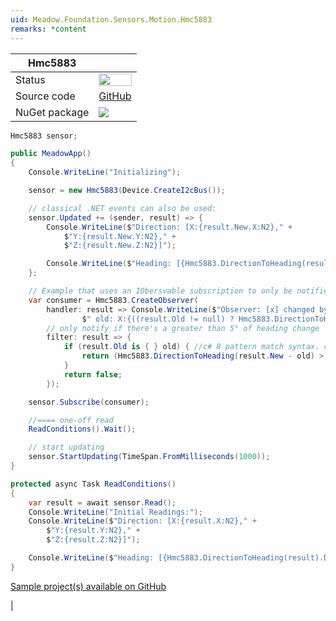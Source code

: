 ```yaml
---
uid: Meadow.Foundation.Sensors.Motion.Hmc5883
remarks: *content
---
```


| Hmc5883 | |
|--------|--------|
| Status | <img src="https://img.shields.io/badge/InProgress-yellow" style="width: auto; height: -webkit-fill-available;" /> |
| Source code | [GitHub](https://github.com/WildernessLabs/Meadow.Foundation/tree/master/Source/Meadow.Foundation.Peripherals/Sensors.Motion.Hmc5883) |
| NuGet package | <a href="https://www.nuget.org/packages/Meadow.Foundation.Sensors.Motion.Hmc5883/" target="_blank"><img src="https://img.shields.io/nuget/v/Meadow.Foundation.Sensors.Motion.Hmc5883.svg?label=Meadow.Foundation.Sensors.Motion.Hmc5883" /></a> |

```csharp
Hmc5883 sensor;

public MeadowApp()
{
    Console.WriteLine("Initializing");

    sensor = new Hmc5883(Device.CreateI2cBus());

    // classical .NET events can also be used:
    sensor.Updated += (sender, result) => {
        Console.WriteLine($"Direction: [X:{result.New.X:N2}," +
            $"Y:{result.New.Y:N2}," +
            $"Z:{result.New.Z:N2}]");

        Console.WriteLine($"Heading: [{Hmc5883.DirectionToHeading(result.New).DecimalDegrees:N2}] degrees");
    };

    // Example that uses an IObersvable subscription to only be notified when the filter is satisfied
    var consumer = Hmc5883.CreateObserver(
        handler: result => Console.WriteLine($"Observer: [x] changed by threshold; new [x]: X:{Hmc5883.DirectionToHeading(result.New):N2}," +
                $" old: X:{((result.Old != null) ? Hmc5883.DirectionToHeading(result.Old.Value) : "n/a"):N2} degrees"),
        // only notify if there's a greater than 5° of heading change
        filter: result => {
            if (result.Old is { } old) { //c# 8 pattern match syntax. checks for !null and assigns var.
                return (Hmc5883.DirectionToHeading(result.New - old) > new Azimuth(5));
            }
            return false;
        });

    sensor.Subscribe(consumer);

    //==== one-off read
    ReadConditions().Wait();

    // start updating
    sensor.StartUpdating(TimeSpan.FromMilliseconds(1000));
}

protected async Task ReadConditions()
{
    var result = await sensor.Read();
    Console.WriteLine("Initial Readings:");
    Console.WriteLine($"Direction: [X:{result.X:N2}," +
        $"Y:{result.Y:N2}," +
        $"Z:{result.Z:N2}]");

    Console.WriteLine($"Heading: [{Hmc5883.DirectionToHeading(result).DecimalDegrees:N2}] degrees");
}

```

[Sample project(s) available on GitHub](https://github.com/WildernessLabs/Meadow.Foundation/tree/master/Source/Meadow.Foundation.Peripherals/Sensors.Motion.Hmc5883/Samples/Sensors.Motion.Hmc5883_Sample)

|
